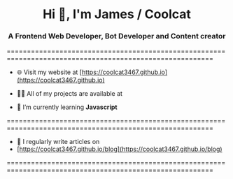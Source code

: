<h1 align="center">Hi 👋, I'm James / Coolcat</h1>
<h3 align="center">A Frontend Web Developer, Bot Developer and Content creator</h3>

=========================================================================================================

- 🌐 Visit my website at [https://coolcat3467.github.io](https://coolcat3467.github.io)

- 👨‍💻 All of my projects are available at 

- 🌱 I’m currently learning **Javascript**

=========================================================================================================
- 📝 I regularly write articles on
- [https://coolcat3467.github.io/blog](https://coolcat3467.github.io/blog)

=========================================================================================================

